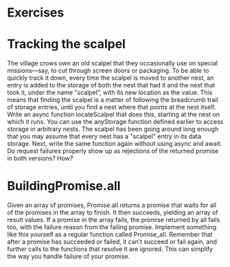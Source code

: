 # Exercises

# Tracking the scalpel

The village crows own an old scalpel that they occasionally use on special
missions—say, to cut through screen doors or packaging. To be able to quickly
track it down, every time the scalpel is moved to another nest, an entry is
added to the storage of both the nest that had it and the nest that took it,
under the name "scalpel", with its new location as the value.
This means that finding the scalpel is a matter of following the breadcrumb
trail of storage entries, until you find a nest where that points at the nest itself.
Write an async function locateScalpel that does this, starting at the nest
on which it runs. You can use the anyStorage function defined earlier to access storage in arbitrary nests. The scalpel has been going around long enough that
you may assume that every nest has a "scalpel" entry in its data storage.
Next, write the same function again without using async and await.
Do request failures properly show up as rejections of the returned promise
in both versions? How?

# BuildingPromise.all 

Given an array of promises, Promise.all returns a promise that waits for all of
the promises in the array to finish. It then succeeds, yielding an array of result
values. If a promise in the array fails, the promise returned by all fails too,
with the failure reason from the failing promise. Implement something like this yourself as a regular function called Promise_all. Remember that after a promise has succeeded or failed, it can’t succeed or fail again, and further calls to the functions that resolve it are ignored. This
can simplify the way you handle failure of your promise.

